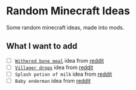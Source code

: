 # Random Minecraft Ideas
Some random minecraft ideas, made into mods.

## What I want to add
- [ ] [`Withered bone meal`](https://modrinth.com/mod/withermeal) idea from [reddit](https://www.reddit.com/r/shittyminecraftideas/comments/spk3fr/comment/i5bzmj5/)
- [ ] [`Villager drops`](https://modrinth.com/mod/villagerdrops) idea from [reddit](https://www.reddit.com/r/shittyminecraftideas/comments/s6qqd0/if_you_kill_villagers_they_drop_their_inventory)
- [ ] `Splash potion of milk` idea from [reddit](https://www.reddit.com/r/shittyminecraftideas/comments/rtf510/splash_potion_of_milk/)
- [ ] `Baby enderman` idea from [reddit](https://www.reddit.com/r/shittyminecraftideas/comments/s2hx65/baby_enderman/)
